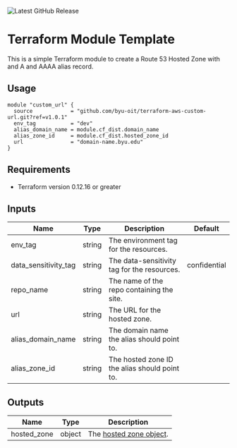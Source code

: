 ![Latest GitHub Release](https://img.shields.io/github/v/release/byu-oit/terraform-aws-hosted-zone?sort=semver)

# Terraform Module Template

This is a simple Terraform module to create a Route 53 Hosted Zone with and A and AAAA alias record.

## Usage
```hcl
module "custom_url" {
  source            = "github.com/byu-oit/terraform-aws-custom-url.git?ref=v1.0.1"
  env_tag           = "dev"
  alias_domain_name = module.cf_dist.domain_name
  alias_zone_id     = module.cf_dist.hosted_zone_id
  url               = "domain-name.byu.edu"
}
```

## Requirements
* Terraform version 0.12.16 or greater

## Inputs
| Name | Type  | Description | Default |
| --- | --- | --- | --- |
| env_tag | string | The environment tag for the resources. |
| data_sensitivity_tag | string | The data-sensitivity tag for the resources. | confidential |
| repo_name | string | The name of the repo containing the site. |
| url | string | The URL for the hosted zone. |
| alias_domain_name | string | The domain name the alias should point to. |
| alias_zone_id | string | The hosted zone ID the alias should point to. |

## Outputs
| Name | Type | Description |
| ---  | ---  | --- |
| hosted_zone | object | The [hosted zone object](https://www.terraform.io/docs/providers/aws/r/route53_zone.html#attributes-reference). |
